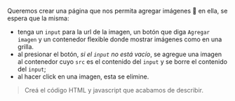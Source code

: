 Queremos crear una página que nos permita agregar imágenes :milky_way: en ella, se espera que la misma:

- tenga un `input` para la url de la imagen, un botón que diga `Agregar imagen` y un contenedor flexible donde mostrar imágenes como en una grilla.
- al presionar el botón, _si el `input` no está vacío_, se agregue una imagen al contenedor cuyo `src` es el contenido del `input` y se borre el contenido del `input`;
- al hacer click en una imagen, esta se elimine.

> Creá el código HTML y javascript que acabamos de describir.
